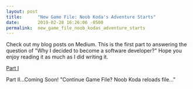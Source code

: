 ```yaml
---
layout: post
title:      "New Game File: Noob Koda's Adventure Starts"
date:       2019-02-28 16:26:06 -0500
permalink:  new_game_file_noob_kodas_adventure_starts
---
```




Check out my blog posts on Medium. This is the first part to answering the question of "Why I decided to become a software developer?" Hope you enjoy reading it as much as I did writing it.

[Part I ](https://medium.com/@404_Not_Found/new-game-file-noob-kodas-adventure-starts-17601176268ettp://)

Part II...Coming Soon! "Continue Game File? Noob Koda reloads file..."

